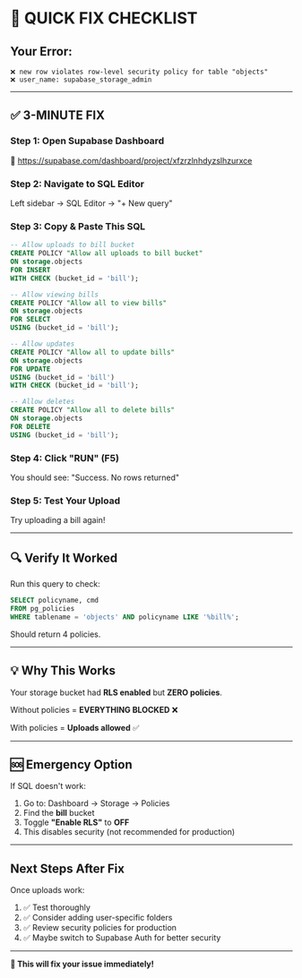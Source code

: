 # 🎯 QUICK FIX CHECKLIST

## Your Error:
```
❌ new row violates row-level security policy for table "objects"
❌ user_name: supabase_storage_admin
```

---

## ✅ 3-MINUTE FIX

### Step 1: Open Supabase Dashboard
🔗 https://supabase.com/dashboard/project/xfzrzlnhdyzslhzurxce

### Step 2: Navigate to SQL Editor
Left sidebar → SQL Editor → "+ New query"

### Step 3: Copy & Paste This SQL
```sql
-- Allow uploads to bill bucket
CREATE POLICY "Allow all uploads to bill bucket"
ON storage.objects
FOR INSERT
WITH CHECK (bucket_id = 'bill');

-- Allow viewing bills  
CREATE POLICY "Allow all to view bills"
ON storage.objects
FOR SELECT
USING (bucket_id = 'bill');

-- Allow updates
CREATE POLICY "Allow all to update bills"
ON storage.objects
FOR UPDATE
USING (bucket_id = 'bill')
WITH CHECK (bucket_id = 'bill');

-- Allow deletes
CREATE POLICY "Allow all to delete bills"
ON storage.objects
FOR DELETE
USING (bucket_id = 'bill');
```

### Step 4: Click "RUN" (F5)
You should see: "Success. No rows returned"

### Step 5: Test Your Upload
Try uploading a bill again!

---

## 🔍 Verify It Worked

Run this query to check:
```sql
SELECT policyname, cmd 
FROM pg_policies 
WHERE tablename = 'objects' AND policyname LIKE '%bill%';
```

Should return 4 policies.

---

## 💡 Why This Works

Your storage bucket had **RLS enabled** but **ZERO policies**.

Without policies = **EVERYTHING BLOCKED** ❌

With policies = **Uploads allowed** ✅

---

## 🆘 Emergency Option

If SQL doesn't work:

1. Go to: Dashboard → Storage → Policies
2. Find the **bill** bucket
3. Toggle **"Enable RLS"** to **OFF**
4. This disables security (not recommended for production)

---

## Next Steps After Fix

Once uploads work:

1. ✅ Test thoroughly
2. ✅ Consider adding user-specific folders
3. ✅ Review security policies for production
4. ✅ Maybe switch to Supabase Auth for better security

---

**🎉 This will fix your issue immediately!**
